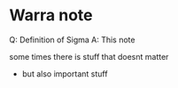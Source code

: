 # Warra note 


Q: Definition of Sigma
A: This note

some times there is stuff that doesnt matter

- but also important stuff


